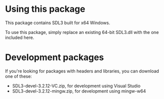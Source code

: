 
# Using this package

This package contains SDL3 built for x64 Windows.

To use this package, simply replace an existing 64-bit SDL3.dll with the one included here.

# Development packages

If you're looking for packages with headers and libraries, you can download one of these:
-  SDL3-devel-3.2.12-VC.zip, for development using Visual Studio
-  SDL3-devel-3.2.12-mingw.zip, for development using mingw-w64

